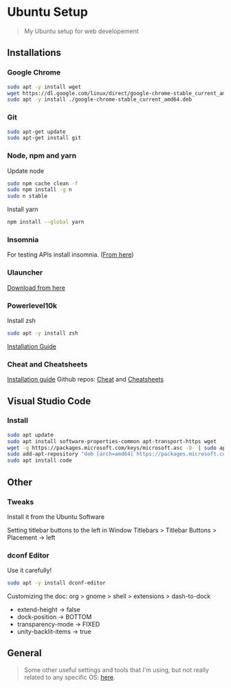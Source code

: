 # Ubuntu Setup

> My Ubuntu setup for web developement

## Installations

### Google Chrome

```sh
sudo apt -y install wget
wget https://dl.google.com/linux/direct/google-chrome-stable_current_amd64.deb
sudo apt -y install ./google-chrome-stable_current_amd64.deb
```

### Git

```sh
sudo apt-get update
sudo apt-get install git
```

### Node, npm and yarn

Update node

```sh
sudo npm cache clean -f
sudo npm install -g n
sudo n stable
```

Install yarn

```sh
npm install --global yarn
```

### Insomnia

For testing APIs install insomnia. ([From
here](https://updates.insomnia.rest/downloads/ubuntu/latest?&app=com.insomnia.app&source=website))

### Ulauncher

[Download from here](https://ulauncher.io/#Download)

### Powerlevel10k

Install zsh

```sh
sudo apt -y install zsh
```

[Installation Guide](https://github.com/romkatv/powerlevel10k)

### Cheat and Cheatsheets

[Installation guide](https://kifarunix.com/install-cheat-command-on-ubuntu-20-04/)
Github repos: [Cheat](https://github.com/cheat/cheat) and [Cheatsheets](https://github.com/cheat/cheatsheets)

## Visual Studio Code

### Install

```sh
sudo apt update
sudo apt install software-properties-common apt-transport-https wget
wget -q https://packages.microsoft.com/keys/microsoft.asc -O- | sudo apt-key add -
sudo add-apt-repository "deb [arch=amd64] https://packages.microsoft.com/repos/vscode stable main"
sudo apt install code
```

## Other

### Tweaks

Install it from the Ubuntu Software

Setting titlebar buttons to the left in Window Titlebars > Titlebar Buttons >
Placement -> left

### dconf Editor

Use it carefully!

```sh
sudo apt -y install dconf-editor
```

Customizing the doc: org > gnome > shell > extensions > dash-to-dock

- extend-height -> false
- dock-position -> BOTTOM
- transparency-mode -> FIXED
- unity-backlit-items -> true

## General

> Some other useful settings and tools that I'm using, but not really related to any specific OS: [here](./general.md).
